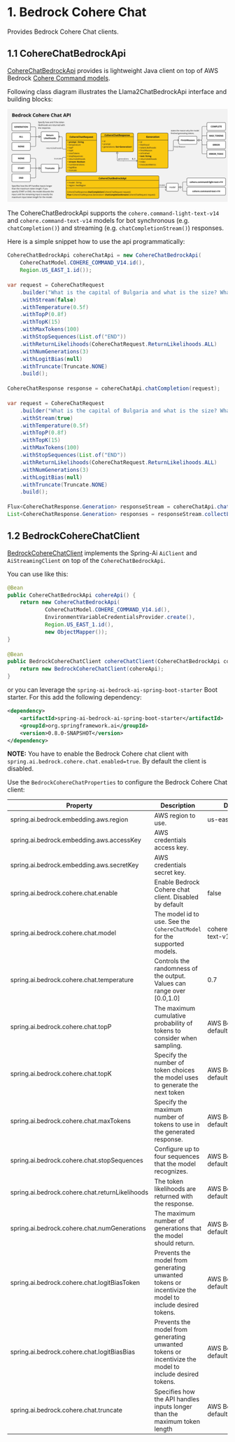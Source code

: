 # 1. Bedrock Cohere Chat

Provides Bedrock Cohere Chat clients.

## 1.1 CohereChatBedrockApi

[CohereChatBedrockApi](./src/main/java/org/springframework/ai/bedrock/cohere/api/CohereChatBedrockApi.java) provides is lightweight Java client on top of AWS Bedrock [Cohere Command models](https://docs.aws.amazon.com/bedrock/latest/userguide/model-parameters-cohere-command.html).

Following class diagram illustrates the Llama2ChatBedrockApi interface and building blocks:

![CohereChatBedrockApi Class Diagram](./src/test/resources/doc/Bedrock%20Cohere%20Chat%20API.jpg)

The CohereChatBedrockApi supports the `cohere.command-light-text-v14` and `cohere.command-text-v14` models for bot synchronous (e.g. `chatCompletion()`) and streaming (e.g. `chatCompletionStream()`) responses.

Here is a simple snippet how to use the api programmatically:

```java
CohereChatBedrockApi cohereChatApi = new CohereChatBedrockApi(
	CohereChatModel.COHERE_COMMAND_V14.id(),
	Region.US_EAST_1.id());

var request = CohereChatRequest
	.builder("What is the capital of Bulgaria and what is the size? What it the national anthem?")
	.withStream(false)
	.withTemperature(0.5f)
	.withTopP(0.8f)
	.withTopK(15)
	.withMaxTokens(100)
	.withStopSequences(List.of("END"))
	.withReturnLikelihoods(CohereChatRequest.ReturnLikelihoods.ALL)
	.withNumGenerations(3)
	.withLogitBias(null)
	.withTruncate(Truncate.NONE)
	.build();

CohereChatResponse response = cohereChatApi.chatCompletion(request);

var request = CohereChatRequest
	.builder("What is the capital of Bulgaria and what is the size? What it the national anthem?")
	.withStream(true)
	.withTemperature(0.5f)
	.withTopP(0.8f)
	.withTopK(15)
	.withMaxTokens(100)
	.withStopSequences(List.of("END"))
	.withReturnLikelihoods(CohereChatRequest.ReturnLikelihoods.ALL)
	.withNumGenerations(3)
	.withLogitBias(null)
	.withTruncate(Truncate.NONE)
	.build();

Flux<CohereChatResponse.Generation> responseStream = cohereChatApi.chatCompletionStream(request);
List<CohereChatResponse.Generation> responses = responseStream.collectList().block();
```

## 1.2 BedrockCohereChatClient

[BedrockCohereChatClient](./src/main/java/org/springframework/ai/bedrock/cohere/BedrockCohereChatClient.java) implements the Spring-Ai `AiClient` and `AiStreamingClient` on top of the `CohereChatBedrockApi`.

You can use like this:

```java
@Bean
public CohereChatBedrockApi cohereApi() {
	return new CohereChatBedrockApi(
			CohereChatModel.COHERE_COMMAND_V14.id(),
			EnvironmentVariableCredentialsProvider.create(),
			Region.US_EAST_1.id(),
			new ObjectMapper());
}

@Bean
public BedrockCohereChatClient cohereChatClient(CohereChatBedrockApi cohereApi) {
	return new BedrockCohereChatClient(cohereApi);
}
```

or you can leverage the `spring-ai-bedrock-ai-spring-boot-starter` Boot starter. For this add the following dependency:

```xml
<dependency>
	<artifactId>spring-ai-bedrock-ai-spring-boot-starter</artifactId>
	<groupId>org.springframework.ai</groupId>
    <version>0.8.0-SNAPSHOT</version>
</dependency>
```

**NOTE:** You have to enable the Bedrock Cohere chat client with `spring.ai.bedrock.cohere.chat.enabled=true`.
By default the client is disabled.

Use the `BedrockCohereChatProperties` to configure the Bedrock Cohere Chat client:

| Property  | Description | Default |
| ------------- | ------------- | ------------- |
| spring.ai.bedrock.embedding.aws.region  | AWS region to use.  | us-east-1 |
| spring.ai.bedrock.embedding.aws.accessKey  | AWS credentials access key.  |  |
| spring.ai.bedrock.embedding.aws.secretKey  | AWS credentials secret key.  |  |
| spring.ai.bedrock.cohere.chat.enable | Enable Bedrock Cohere chat client. Disabled by default | false |
| spring.ai.bedrock.cohere.chat.model  | The model id to use. See the `CohereChatModel` for the supported models.  | cohere.command-text-v14 |
| spring.ai.bedrock.cohere.chat.temperature  | Controls the randomness of the output. Values can range over [0.0,1.0]  | 0.7 |
| spring.ai.bedrock.cohere.chat.topP  | The maximum cumulative probability of tokens to consider when sampling.  | AWS Bedrock default |
| spring.ai.bedrock.cohere.chat.topK  | Specify the number of token choices the model uses to generate the next token  | AWS Bedrock default |
| spring.ai.bedrock.cohere.chat.maxTokens  | Specify the maximum number of tokens to use in the generated response. | AWS Bedrock default |
| spring.ai.bedrock.cohere.chat.stopSequences  | Configure up to four sequences that the model recognizes. | AWS Bedrock default |
| spring.ai.bedrock.cohere.chat.returnLikelihoods  | The token likelihoods are returned with the response. | AWS Bedrock default |
| spring.ai.bedrock.cohere.chat.numGenerations  | The maximum number of generations that the model should return. | AWS Bedrock default |
| spring.ai.bedrock.cohere.chat.logitBiasToken  | Prevents the model from generating unwanted tokens or incentivize the model to include desired tokens. | AWS Bedrock default |
| spring.ai.bedrock.cohere.chat.logitBiasBias  | Prevents the model from generating unwanted tokens or incentivize the model to include desired tokens. | AWS Bedrock default |
| spring.ai.bedrock.cohere.chat.truncate  |  Specifies how the API handles inputs longer than the maximum token length | AWS Bedrock default |

